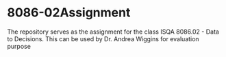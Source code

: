 # 8086-02Assignment
The repository serves as the assignment for the class ISQA 8086.02 - Data to Decisions. This can be used by Dr. Andrea Wiggins for evaluation purpose
